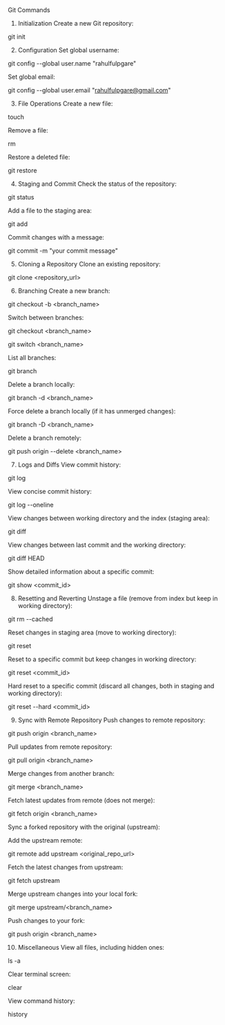 Git Commands
1. Initialization
Create a new Git repository:

git init

2. Configuration
Set global username:

git config --global user.name "rahulfulpgare"

Set global email:

git config --global user.email "rahulfulpgare@gmail.com"

3. File Operations
Create a new file:

touch <filename>

Remove a file:

rm <filename>

Restore a deleted file:

git restore <filename>

4. Staging and Commit
Check the status of the repository:

git status

Add a file to the staging area:

git add <filename>

Commit changes with a message:

git commit -m "your commit message"

5. Cloning a Repository
Clone an existing repository:

git clone <repository_url>

6. Branching
Create a new branch:

git checkout -b <branch_name>

Switch between branches:

git checkout <branch_name>

git switch <branch_name>

List all branches:

git branch

Delete a branch locally:

git branch -d <branch_name>

Force delete a branch locally (if it has unmerged changes):

git branch -D <branch_name>

Delete a branch remotely:

git push origin --delete <branch_name>

7. Logs and Diffs
View commit history:

git log

View concise commit history:

git log --oneline

View changes between working directory and the index (staging area):

git diff

View changes between last commit and the working directory:

git diff HEAD

Show detailed information about a specific commit:

git show <commit_id>

8. Resetting and Reverting
Unstage a file (remove from index but keep in working directory):

git rm --cached <filename>

Reset changes in staging area (move to working directory):

git reset <filename>

Reset to a specific commit but keep changes in working directory:

git reset <commit_id>

Hard reset to a specific commit (discard all changes, both in staging and working directory):

git reset --hard <commit_id>

9. Sync with Remote Repository
Push changes to remote repository:

git push origin <branch_name>

Pull updates from remote repository:

git pull origin <branch_name>

Merge changes from another branch:

git merge <branch_name>

Fetch latest updates from remote (does not merge):

git fetch origin <branch_name>

Sync a forked repository with the original (upstream):

Add the upstream remote:

git remote add upstream <original_repo_url>

Fetch the latest changes from upstream:

git fetch upstream

Merge upstream changes into your local fork:

git merge upstream/<branch_name>

Push changes to your fork:

git push origin <branch_name>

10. Miscellaneous
View all files, including hidden ones:

ls -a

Clear terminal screen:

clear

View command history:

history
